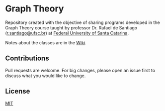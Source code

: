 # Graph Theory
Repository created with the objective of sharing programs developed in the Graph Theory course taught by professor Dr. Rafael de Santiago (r.santiago@ufsc.br) at [Federal University of Santa Catarina](https://ufsc.br/).


Notes about the classes are in the [Wiki](https://github.com/larissajusten/ufsc-graph-theory/wiki).

## Contributions

Pull requests are welcome. For big changes, please open an issue first to discuss what you would like to change.

## License

[MIT](https://choosealicense.com/licenses/mit/)